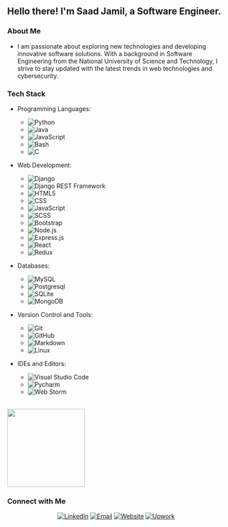 <h2> Hello there! I'm Saad Jamil, a Software Engineer.</h2>

<h3>About Me</h3>

- I am passionate about exploring new technologies and developing innovative software solutions. With a background in Software Engineering from the National University of Science and Technology, I strive to stay updated with the latest trends in web technologies and cybersecurity.

<h3>Tech Stack</h3>

- Programming Languages:
  - ![Python](https://img.shields.io/badge/-Python-333333?style=flat&logo=python)
  - ![Java](https://img.shields.io/badge/-Java-333333?style=flat&logo=Java&logoColor=007396)
  - ![JavaScript](https://img.shields.io/badge/-JavaScript-333333?style=flat&logo=javascript)
  - ![Bash](https://img.shields.io/badge/-Bash%20Scripting-333333)
  - ![C](https://img.shields.io/badge/-C%20language-333333?logo=C)

- Web Development:
  - ![Django](https://img.shields.io/badge/-Django%20Python-333333?logo=django)
  - ![Django REST Framework](https://img.shields.io/badge/-Django%20REST-333333)
  - ![HTML5](https://img.shields.io/badge/-HTML5-333333?style=flat&logo=HTML5)
  - ![CSS](https://img.shields.io/badge/-CSS-333333?style=flat&logo=CSS3&logoColor=1572B6)
  - ![JavaScript](https://img.shields.io/badge/-JavaScript-333333?style=flat&logo=javascript)
  - ![SCSS](https://img.shields.io/badge/-SCSS-333333?logo=sass)
  - ![Bootstrap](https://img.shields.io/badge/-Bootstrap-333333?style=flat&logo=bootstrap&logoColor=563D7C)
  - ![Node.js](https://img.shields.io/badge/-Node.js-333333?style=flat&logo=node.js)
  - ![Express.js](https://img.shields.io/badge/-Express%20JS%20-333333?logo=express)
  - ![React](https://img.shields.io/badge/-React-333333?style=flat&logo=react)
  - ![Redux](https://img.shields.io/badge/-Redux-333333?logo=redux)

- Databases:
  - ![MySQL](https://img.shields.io/badge/-MySQL-333333?style=flat&logo=mysql)
  - ![Postgresql](https://img.shields.io/badge/-PostgresQL-333333?logo=postgresql)
  - ![SQLite](https://img.shields.io/badge/-SQLite-333333?logo=sqlite)
  - ![MongoDB](https://img.shields.io/badge/-MongoDB-333333?style=flat&logo=mongodb)

- Version Control and Tools:
  - ![Git](https://img.shields.io/badge/-Git-333333?style=flat&logo=git)
  - ![GitHub](https://img.shields.io/badge/-GitHub-333333?style=flat&logo=github)
  - ![Markdown](https://img.shields.io/badge/-Markdown-333333?style=flat&logo=markdown)
  - ![Linux](https://img.shields.io/badge/-Linux-333333?logo=ubuntu)

- IDEs and Editors:
  - ![Visual Studio Code](https://img.shields.io/badge/-Visual%20Studio%20Code-333333?style=flat&logo=visual-studio-code&logoColor=007ACC)
  - ![Pycharm](https://img.shields.io/badge/-Pycharm-333333?logo=pycharm)
  - ![Web Storm](https://img.shields.io/badge/-Web%20Storm-333333?logo=webstorm)

<br/>

<a href="https://github.com/AVS1508">
  <img height="180em" src="https://github-readme-stats.vercel.app/api?username=SaadJamilAkhtar&theme=buefy&show_icons=true" />
<!--   <img height="180em" src="https://github-readme-stats.vercel.app/api/top-langs/?username=SaadJamilAkhtar&theme=buefy&layout=compact" /> -->
</a>

<br/>

<h3> Connect with Me </h3>

<p align="center">
  <a href="https://www.linkedin.com/in/saadjamilakhtar/"><img alt="LinkedIn" src="https://img.shields.io/badge/LinkedIn-Saad%20Jamil-blue?style=flat-square&logo=linkedin&logoColor=blue"></a>
  <a href="mailto:saadjamilakhtar@gmail.com"><img alt="Email" src="https://img.shields.io/badge/Email-saadjamilakhtar@gmail.com-blue?style=flat-square&logo=gmail"></a>
  <a href="https://saadjamil.me"><img alt="Website" src="https://img.shields.io/badge/Website-saadjamil.me-blue?logo=googlechrome&logoColor=white"></a>
  <a href="https://www.upwork.com/freelancers/~010c165fcba0e61fed"><img alt="Upwork" src="https://img.shields.io/badge/Upwork-Saad%20J.-blue?logo=upwork"></a>
</p>
